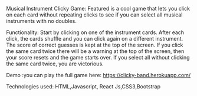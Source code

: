 Musical Instrument Clicky Game: Featured is a cool game that lets you click on each card without repeating clicks to see if you can select all musical instruments with no doubles.

Functionality: Start by clicking on one of the instrument cards. After each click, the cards shuffle and you can click again on a different instrument. The score of correct guesses is kept at the top of the screen. If you click the same card twice there will be a warning at the top of the screen, then your score resets and the game starts over. If you select all without clicking the same card twice, you are victorious.

Demo :you can play the full game here: https://clicky-band.herokuapp.com/

Technologies used: HTML,Javascript, React Js,CSS3,Bootstrap





